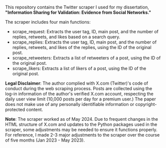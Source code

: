 This repository contains the Twitter scraper I used for my dissertation, **"Information Sharing for Validation: Evidence from Social Networks."**

The scraper includes four main functions:

- scrape_request: Extracts the user tag, ID, main post, and the number of replies, retweets, and likes based on a search query.
- scrape_replies: Extracts the user tag, ID, main post, and the number of replies, retweets, and likes of the replies, using the ID of the original post.
- scrape_retweeters: Extracts a list of retweeters of a post, using the ID of the original post.
- scrape_likers: Extracts a list of likers of a post, using the ID of the original post.

**Legal Disclaimer**: The author complied with X.com (Twitter)'s code of conduct during the web scraping process. Posts are collected using the log-in information of the author's verified X.com account, respecting the daily user view limit (10,000 posts per day for a premium user.) The paper does not make use of any personally identifiable information or copyright-protected content.


**Note**: The scraper worked as of May 2024. Due to frequent changes in the HTML structure of X.com and updates to the Python packages used in the scraper, some adjustments may be needed to ensure it functions properly. For reference, I made 2-3 major adjustments to the scraper over the course of five months (Jan 2023 - May 2023).   
